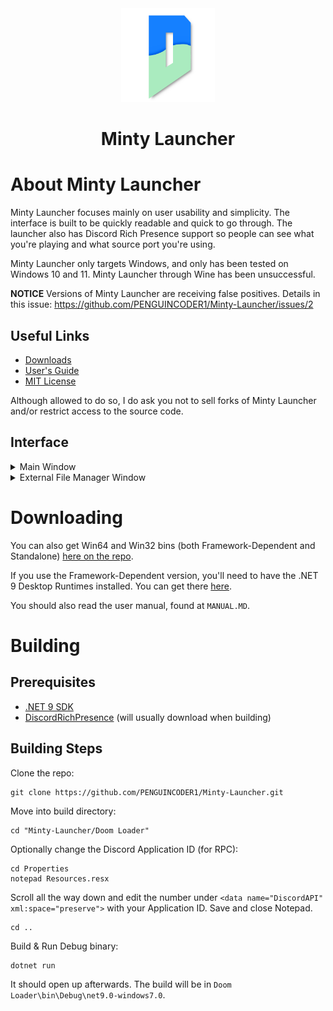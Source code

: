 <div align="center">
    <img src="Images/logo.png" width="150" height="150">
    <h1>Minty Launcher</h1>
</div>

# About Minty Launcher
Minty Launcher focuses mainly on user usability and simplicity. The interface is built to be quickly readable and quick to go through.
The launcher also has Discord Rich Presence support so people can see what you're playing and what source port you're using.

Minty Launcher only targets Windows, and only has been tested on Windows 10 and 11. Minty Launcher through Wine has been unsuccessful.

**NOTICE** Versions of Minty Launcher are receiving false positives. Details in this issue: https://github.com/PENGUINCODER1/Minty-Launcher/issues/2

## Useful Links
* [Downloads](https://github.com/PENGUINCODER1/Minty-Launcher/releases)
* [User's Guide](MANUAL.MD)
* [MIT License](LICENSE.MD)

Although allowed to do so, I do ask you not to sell forks of Minty Launcher and/or restrict access to the source code.

## Interface
<details>
	<summary>Main Window</summary>
	<img src="Images/mainWindow.png">
</details>

<details>
	<summary>External File Manager Window</summary>
	<img src="Images/externalFilesWindow.png">
</details>

# Downloading
You can also get Win64 and Win32 bins (both Framework-Dependent and Standalone) [here on the repo](https://github.com/PENGUINCODER1/Minty-Launcher/releases). 

If you use the Framework-Dependent version, you'll need to have the .NET 9 Desktop Runtimes installed. You can get there [here](https://dotnet.microsoft.com/en-us/download/dotnet/9.0).

You should also read the user manual, found at `MANUAL.MD`.

# Building
## Prerequisites
* [.NET 9 SDK](https://dotnet.microsoft.com/en-us/download/dotnet/9.0)
* [DiscordRichPresence](https://github.com/Lachee/discord-rpc-csharp) (will usually download when building)

## Building Steps
Clone the repo:
```
git clone https://github.com/PENGUINCODER1/Minty-Launcher.git
```

Move into build directory:
```
cd "Minty-Launcher/Doom Loader"
```

Optionally change the Discord Application ID (for RPC):
```
cd Properties
notepad Resources.resx
```

Scroll all the way down and edit the number under `<data name="DiscordAPI" xml:space="preserve">` with your Application ID.
Save and close Notepad.
```
cd ..
```

Build & Run Debug binary:
```
dotnet run
```

It should open up afterwards. The build will be in `Doom Loader\bin\Debug\net9.0-windows7.0`.